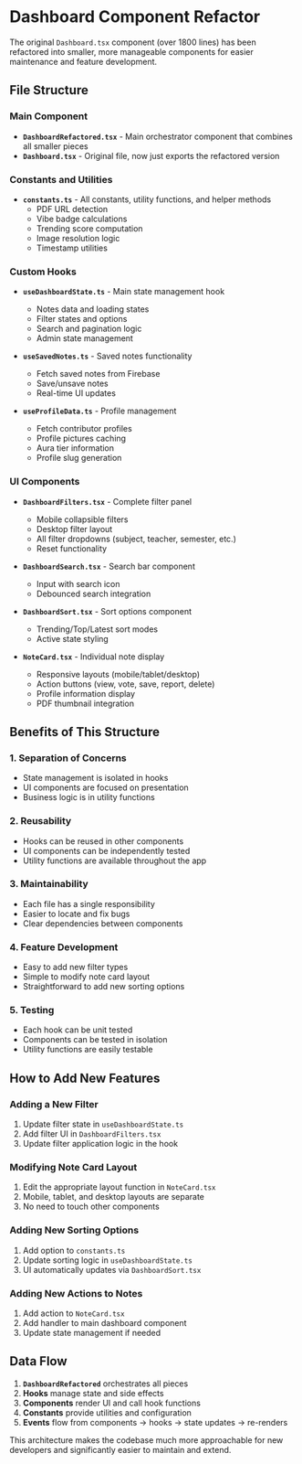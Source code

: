 # Dashboard Component Refactor

The original `Dashboard.tsx` component (over 1800 lines) has been refactored into smaller, more manageable components for easier maintenance and feature development.

## File Structure

### Main Component
- **`DashboardRefactored.tsx`** - Main orchestrator component that combines all smaller pieces
- **`Dashboard.tsx`** - Original file, now just exports the refactored version

### Constants and Utilities
- **`constants.ts`** - All constants, utility functions, and helper methods
  - PDF URL detection
  - Vibe badge calculations
  - Trending score computation
  - Image resolution logic
  - Timestamp utilities

### Custom Hooks
- **`useDashboardState.ts`** - Main state management hook
  - Notes data and loading states
  - Filter states and options
  - Search and pagination logic
  - Admin state management

- **`useSavedNotes.ts`** - Saved notes functionality
  - Fetch saved notes from Firebase
  - Save/unsave notes
  - Real-time UI updates

- **`useProfileData.ts`** - Profile management
  - Fetch contributor profiles
  - Profile pictures caching
  - Aura tier information
  - Profile slug generation

### UI Components
- **`DashboardFilters.tsx`** - Complete filter panel
  - Mobile collapsible filters
  - Desktop filter layout
  - All filter dropdowns (subject, teacher, semester, etc.)
  - Reset functionality

- **`DashboardSearch.tsx`** - Search bar component
  - Input with search icon
  - Debounced search integration

- **`DashboardSort.tsx`** - Sort options component
  - Trending/Top/Latest sort modes
  - Active state styling

- **`NoteCard.tsx`** - Individual note display
  - Responsive layouts (mobile/tablet/desktop)
  - Action buttons (view, vote, save, report, delete)
  - Profile information display
  - PDF thumbnail integration

## Benefits of This Structure

### 1. **Separation of Concerns**
- State management is isolated in hooks
- UI components are focused on presentation
- Business logic is in utility functions

### 2. **Reusability**
- Hooks can be reused in other components
- UI components can be independently tested
- Utility functions are available throughout the app

### 3. **Maintainability**
- Each file has a single responsibility
- Easier to locate and fix bugs
- Clear dependencies between components

### 4. **Feature Development**
- Easy to add new filter types
- Simple to modify note card layout
- Straightforward to add new sorting options

### 5. **Testing**
- Each hook can be unit tested
- Components can be tested in isolation
- Utility functions are easily testable

## How to Add New Features

### Adding a New Filter
1. Update filter state in `useDashboardState.ts`
2. Add filter UI in `DashboardFilters.tsx`
3. Update filter application logic in the hook

### Modifying Note Card Layout
1. Edit the appropriate layout function in `NoteCard.tsx`
2. Mobile, tablet, and desktop layouts are separate
3. No need to touch other components

### Adding New Sorting Options
1. Add option to `constants.ts`
2. Update sorting logic in `useDashboardState.ts`
3. UI automatically updates via `DashboardSort.tsx`

### Adding New Actions to Notes
1. Add action to `NoteCard.tsx`
2. Add handler to main dashboard component
3. Update state management if needed

## Data Flow

1. **`DashboardRefactored`** orchestrates all pieces
2. **Hooks** manage state and side effects
3. **Components** render UI and call hook functions
4. **Constants** provide utilities and configuration
5. **Events** flow from components → hooks → state updates → re-renders

This architecture makes the codebase much more approachable for new developers and significantly easier to maintain and extend.